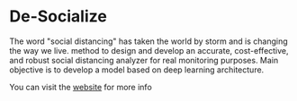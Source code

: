 # De-Socialize
The word "social distancing" has taken the world by storm and is changing the way we live. method to design and develop an accurate, cost-effective, and robust social distancing analyzer for real monitoring purposes. Main objective is to develop a model based on deep learning architecture.

You can visit the [website](https://github.com/user/repo/blob/branch/other_file.md) for more info 
